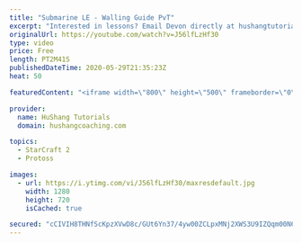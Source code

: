 ```yaml
---
title: "Submarine LE - Walling Guide PvT"
excerpt: "Interested in lessons? Email Devon directly at hushangtutorials@outlook.com ------------------------------------------------------------------------------------------------------- Want to support HuShang Tutorials directly? Patreon is a website where you can contribute a monthly donation that will help"
originalUrl: https://youtube.com/watch?v=J56lfLzHf30
type: video
price: Free
length: PT2M41S
publishedDateTime: 2020-05-29T21:35:23Z
heat: 50

featuredContent: "<iframe width=\"800\" height=\"500\" frameborder=\"0\" src=\"https://www.youtube.com/embed/J56lfLzHf30\" allow=\"accelerometer; autoplay; encrypted-media; gyroscope; picture-in-picture\" allowfullscreen></iframe>"

provider:
  name: HuShang Tutorials
  domain: hushangcoaching.com

topics:
  - StarCraft 2
  - Protoss

images:
  - url: https://i.ytimg.com/vi/J56lfLzHf30/maxresdefault.jpg
    width: 1280
    height: 720
    isCached: true

secured: "cCIVIH8THNfScKpzXVwD8c/GUt6Yn37/4yw00ZCLpxMNj2XWS3U9IZQqm00N6sUhw4fd+GkPcEya++1i4jF6gUBAj03jr8Xfu+9f4maZufSaT9c880JtqiJMeEYlHfskQwhnJiqiAGUljAbGn8UN+FSkClrNZx8R1Ja/MXViNIEkCmBvF5q6vDA0eTUk8pGsVQuxIXrCrPKXEKJSK9H55mwwhOJjkwqxOHNSXgBswiwnz53Ilz45ywi+ziljT3UovnsXbLyUwwGixiU9xTWu41LdnR2OMaDzz5Dhw1vROv7FqGyZUpsAtoOKWSmrrMzEapbsN6pmTEmOi8ZmzpDL1kqddN7vDzgcABliIfe9J4lmUW3kfE1uj2aVbL/9vysDBmMttrmwMkGe8rmvo7IlrEGgrj/9v0wZOwTvE8mLpIk=;LI5Ts5IGAD3BSZH+1u9JMg=="
---
```


